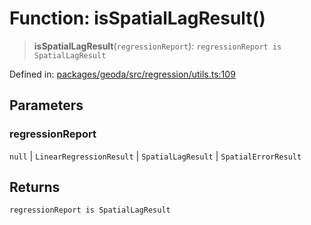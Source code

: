 # Function: isSpatialLagResult()

> **isSpatialLagResult**(`regressionReport`): `regressionReport is SpatialLagResult`

Defined in: [packages/geoda/src/regression/utils.ts:109](https://github.com/GeoDaCenter/openassistant/blob/36f516b8229288259590b2d9dab3b10cbfc3cbfd/packages/geoda/src/regression/utils.ts#L109)

## Parameters

### regressionReport

`null` | `LinearRegressionResult` | `SpatialLagResult` | `SpatialErrorResult`

## Returns

`regressionReport is SpatialLagResult`
